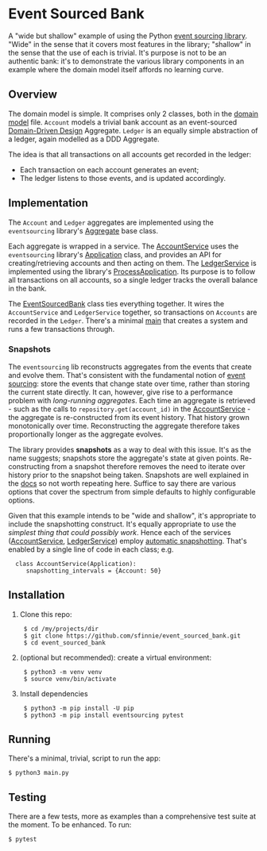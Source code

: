 # Event Sourced Bank

A "wide but shallow" example of using the Python [event sourcing library](https://github.com/pyeventsourcing/eventsourcing).  "Wide" in the sense that it covers most features in the library; "shallow" in the sense that the use of each is trivial.  It's purpose is not to be an authentic bank: it's to demonstrate the various library components in an example where the domain model itself affords no learning curve.

## Overview

The domain model is simple. It comprises only 2 classes, both in the [domain model](event_sourced_bank/domain_model.py) file.  `Account` models a trivial bank account as an event-sourced [Domain-Driven Design](https://en.wikipedia.org/wiki/Domain-driven_design) Aggregate.  `Ledger` is an equally simple abstraction of a ledger, again modelled as a DDD Aggregate.  

The idea is that all transactions on all accounts get recorded in the ledger:  

* Each transaction on each account generates an event;
* The ledger listens to those events, and is updated accordingly.

## Implementation

The `Account` and `Ledger` aggregates are implemented using the `eventsourcing` library's [Aggregate](https://eventsourcing.readthedocs.io/en/latest/topics/domain.html) base class.

Each aggregate is wrapped in a service.  The [AccountService](event_sourced_bank/account_service.py) uses the `eventsourcing` library's [Application](https://eventsourcing.readthedocs.io/en/latest/topics/application.html) class, and provides an API for creating/retrieving accounts and then acting on them.  The [LedgerService](event_sourced_bank/ledger_service.py) is implemented using the library's [ProcessApplication](https://eventsourcing.readthedocs.io/en/latest/topics/system.html).  Its purpose is to follow all transactions on all accounts, so a single ledger tracks the overall balance in the bank.

The [EventSourcedBank](event_sourced_bank/bank_system.py) class ties everything together.  It wires the `AccountService` and `LedgerService` together, so transactions on `Accounts` are recorded in the `Ledger`.  There's a minimal [main](main.py) that creates a system and runs a few transactions through. 

### Snapshots <a name="snapshots"></a>

The `eventsourcing` lib reconstructs aggregates from the events that create and evolve them.  That's consistent with the fundamental notion of [event sourcing](https://martinfowler.com/eaaDev/EventSourcing.html): store the events that change state over time, rather than storing the current state directly.  It can, however, give rise to a performance problem with *long-running aggregates*.  Each time an aggregate is retrieved - such as the calls to `repository.get(account_id)` in the [AccountService](event_sourced_bank/account_service.py) - the aggregate is re-constructed from its event history.  That history grown monotonically over time.  Reconstructing the aggregate therefore takes proportionally longer as the aggregate evolves.

The library provides **snapshots** as a way to deal with this issue.  It's as the name suggests; snapshots store the aggregate's state at given points.  Re-constructing from a snapshot therefore removes the need to iterate over history prior to the snapshot being taken.  Snapshots are well explained in the [docs](https://eventsourcing.readthedocs.io/en/stable/topics/application.html#snapshotting) so not worth repeating here.  Suffice to say there are various options that cover the spectrum from simple defaults to highly configurable options.

Given that this example intends to be "wide and shallow", it's appropriate to include the snapshotting construct.  It's equally appropriate to use the *simplest thing that could possibly work*.  Hence each of the services ([AccountService](event_sourced_bank/account_service.py), [LedgerService](event_sourced_bank/ledger_service.py)) employ [automatic snapshotting](https://eventsourcing.readthedocs.io/en/stable/topics/application.html#automatic-snapshotting).  That's enabled by a single line of code in each class; e.g. 

      class AccountService(Application):
         snapshotting_intervals = {Account: 50}


## Installation

1. Clone this repo:

        $ cd /my/projects/dir
        $ git clone https://github.com/sfinnie/event_sourced_bank.git
        $ cd event_sourced_bank

2. (optional but recommended): create a virtual environment:

        $ python3 -m venv venv
        $ source venv/bin/activate

3. Install dependencies

        $ python3 -m pip install -U pip
        $ python3 -m pip install eventsourcing pytest

## Running

There's a minimal, trivial, script to run the app:

    $ python3 main.py

## Testing

There are a few tests, more as examples than a comprehensive test suite at the moment.  To be enhanced.  To run:

    $ pytest

